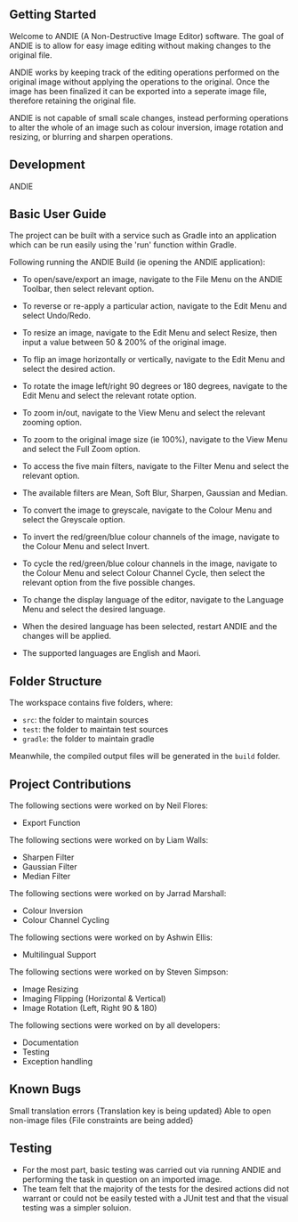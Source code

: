 ## Getting Started

Welcome to ANDIE (A Non-Destructive Image Editor) software. The goal of ANDIE is to allow for easy image editing without making changes to the original file.

ANDIE works by keeping track of the editing operations performed on the original image without applying the operations to the original. Once the image has been finalized it can be exported into a seperate image file, therefore retaining the original file. 

ANDIE is not capable of small scale changes, instead performing operations to alter the whole of an image such as colour inversion, image rotation and resizing, or blurring and sharpen operations.

## Development

ANDIE

## Basic User Guide

The project can be built with a service such as Gradle into an application which can be run easily using the 'run' function within Gradle. 

Following running the ANDIE Build (ie opening the ANDIE application):

- To open/save/export an image, navigate to the File Menu on the ANDIE Toolbar, then select relevant option.
- To reverse or re-apply a particular action, navigate to the Edit Menu and select Undo/Redo.

- To resize an image, navigate to the Edit Menu and select Resize, then input a value between 50 & 200% of the original image.
- To flip an image horizontally or vertically, navigate to the Edit Menu and select the desired action. 
- To rotate the image left/right 90 degrees or 180 degrees, navigate to the Edit Menu and select the relevant rotate option.

- To zoom in/out, navigate to the View Menu and select the relevant zooming option.
- To zoom to the original image size (ie 100%), navigate to the View Menu and select the Full Zoom option.

- To access the five main filters, navigate to the Filter Menu and select the relevant option.
- The available filters are Mean, Soft Blur, Sharpen, Gaussian and Median. 

- To convert the image to greyscale, navigate to the Colour Menu and select the Greyscale option.
- To invert the red/green/blue colour channels of the image, navigate to the Colour Menu and select Invert. 
- To cycle the red/green/blue colour channels in the image, navigate to the Colour Menu and select Colour Channel Cycle, then select the relevant option from the five possible changes. 

- To change the display language of the editor, navigate to the Language Menu and select the desired language.
- When the desired language has been selected, restart ANDIE and the changes will be applied. 
- The supported languages are English and Maori. 

## Folder Structure

The workspace contains five folders, where:

- `src`: the folder to maintain sources
- `test`: the folder to maintain test sources
- `gradle`: the folder to maintain gradle


Meanwhile, the compiled output files will be generated in the `build` folder.

## Project Contributions

The following sections were worked on by Neil Flores:
- Export Function

The following sections were worked on by Liam Walls:
- Sharpen Filter
- Gaussian Filter
- Median Filter

The following sections were worked on by Jarrad Marshall:
- Colour Inversion
- Colour Channel Cycling

The following sections were worked on by Ashwin Ellis:
- Multilingual Support

The following sections were worked on by Steven Simpson:
- Image Resizing
- Imaging Flipping (Horizontal & Vertical)
- Image Rotation (Left, Right 90 & 180)

The following sections were worked on by all developers:
- Documentation
- Testing
- Exception handling

## Known Bugs

Small translation errors 
    {Translation key is being updated}
Able to open non-image files
    {File constraints are being added}

## Testing

- For the most part, basic testing was carried out via running ANDIE and performing the task in question on an imported image. 
- The team felt that the majority of the tests for the desired actions did not warrant or could not be easily tested with a JUnit test and that the visual testing was a simpler soluion.